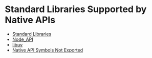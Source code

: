 # Standard Libraries Supported by Native APIs

-   [Standard Libraries](third_party_libc/musl.md)
-   [Node_API](third_party_napi/napi.md)
-   [libuv](third_party_libuv/libuv.md)
-   [Native API Symbols Not Exported](third_party_libc/musl-peculiar-symbol.md)